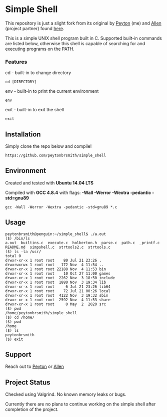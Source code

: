 # Simple Shell

This repository is just a slight fork from its original by [Peyton](https://github.com/peytonbrsmith) (me) and [Allen](https://github.com/ranicholson) (project partner) found [here](https://github.com/ranicholson/simple_shell).

This is a simple UNIX shell program built in C. Supported built-in commands are listed below, otherwise this shell is capable of searching for and executing programs on the PATH.

### Features

cd - built-in to change directory

```
cd [DIRECTORY]
```

env - built-in to print the current environment

```
env
```

exit - built-in to exit the shell

```
exit
```

## Installation

Simply clone the repo below and compile!

```
https://github.com/peytonbrsmith/simple_shell
```

## Environment
Created and tested with **Ubuntu 14.04 LTS**

Compiled with **GCC 4.8.4** with flags: **-Wall -Werror -Wextra -pedantic -std=gnu89**

```
gcc -Wall -Werror -Wextra -pedantic -std=gnu89 *.c
```

## Usage

```
peytonbrsmith@penguin:~/simple_shell$ ./a.out
($) /bin/ls
a.out  builtins.c  execute.c  holberton.h  parse.c  path.c  _printf.c  README.md  simpshell.c  strtools2.c  strtools.c
($) ls -la /usr/
total 0
drwxr-xr-x 1 root root    80 Jul 21 23:26 .
drwxrwxrwx 1 root root   172 Nov  4 11:54 ..
drwxr-xr-x 1 root root 22188 Nov  4 11:53 bin
drwxr-xr-x 1 root root    10 Oct 27 11:00 games
drwxr-xr-x 1 root root  2262 Nov  3 18:50 include
drwxr-xr-x 1 root root  1880 Nov  3 19:34 lib
drwxr-xr-x 1 root root     6 Jul 21 23:26 lib64
drwxr-xr-x 1 root root    72 Jul 21 00:26 local
drwxr-xr-x 1 root root  4122 Nov  3 19:32 sbin
drwxr-xr-x 1 root root  2592 Nov  4 11:53 share
drwxr-xr-x 1 root root     0 May  2  2020 src
($) pwd
/home/peytonbrsmith/simple_shell
($) cd /home/
($) pwd
/home
($) ls
peytonbrsmith
($) exit
```

## Support

Reach out to [Peyton](https://github.com/peytonbrsmith) or [Allen](https://github.com/ranicholson)

## Project Status

Checked using Valgrind. No known memory leaks or bugs. 

Currently there are no plans to continue working on the simple shell after completion of the project.
